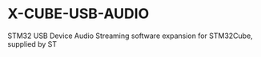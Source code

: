 # X-CUBE-USB-AUDIO
STM32 USB Device Audio Streaming software expansion for STM32Cube, supplied by ST
